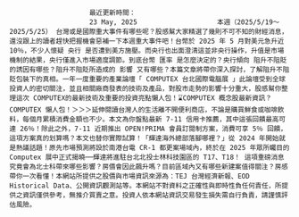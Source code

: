 
                        最近更新時間：
                        23 May, 2025                    本週（2025/5/19～2025/5/25） 台灣或是國際重大事件有哪些呢？股感幫大家精選了幾則不可不知的財經消息，還沒跟上的讀者趕快把握機會惡補一下本週重大事件吧！台幣於 2025 年 5 月對美元急升近 10％，不少人懷疑 央行 是否遭到美方施壓。而央行也出面澄清這並非央行操作，升值是市場機制的結果，央行僅進入市場適度調節。到底台幣 匯率 是怎麼決定的？央行傾向 阻升不阻貶 的誘因有哪些？阻升不阻貶所造成的 影響 又有哪些？本篇文章將帶你深入探討，了解阻升不阻貶包裝下的真相。一年一度重要的產業論壇「 COMPUTEX 台北國際電腦展 」此論壇受到全球投資人的密切關注，並且相關廠商發表的技術及產品，對股市走勢的影響十分重大，股感幫你整理這次 COMPUTEX的最新技術及重要的投資亮點懶人包！⌛COMPUTEX 概念股最新資訊？COMPUTEX 懶人包！＞＞＞延伸閱讀台灣人的生活離不開便利商店，不論是購買鮮食或咖啡飲料，每個月累積消費金額也不少。本文為你盤點最新 7-11 信用卡推薦，其中這張回饋最高可達 26％！除此之外，7-11 近期推出 OPEN!PRIMA 會員訂閱制方案，消費可享 5％ 回饋，這項方案真的划算嗎？本文也替你實際試算！「輝達海外總部落腳哪裡？」從 2024 年開始就是熱議話題！原先市場預測將設於南港台電 CR-1 都更案場域內，終於在 2025 年眾所矚目的 Computex 展中正式揭曉──輝達將進駐台北北投士林科技園區的 T17、T18！ 這項重磅消息究竟會為北士科帶來哪些影響？房價會因此飆升嗎？目前區域內又有哪些新建案值得關注？房感帶你一次看懂！本網站所提供之股價與市場資訊來源為：TEJ 台灣經濟新報、EOD Historical Data、公開資訊觀測站等。本網站不對資料之正確性與即時性負任何責任，所提供之資訊僅供參考，無推介買賣之意。投資人依本網站資訊交易發生損失需自行負責，請謹慎評估風險。